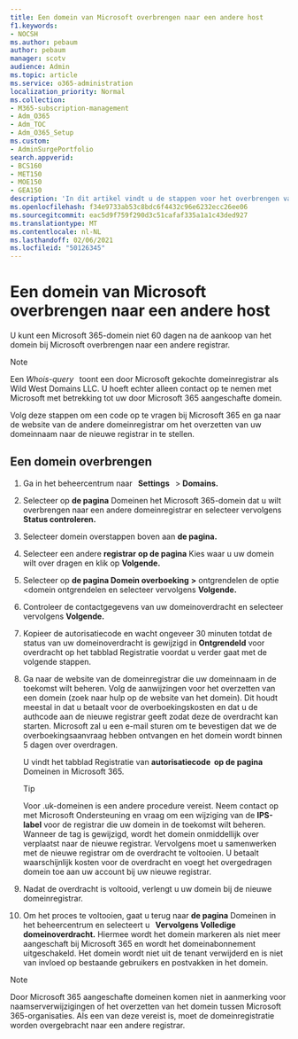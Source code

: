 ```yaml
---
title: Een domein van Microsoft overbrengen naar een andere host
f1.keywords:
- NOCSH
ms.author: pebaum
author: pebaum
manager: scotv
audience: Admin
ms.topic: article
ms.service: o365-administration
localization_priority: Normal
ms.collection:
- M365-subscription-management
- Adm_O365
- Adm_TOC
- Adm_O365_Setup
ms.custom:
- AdminSurgePortfolio
search.appverid:
- BCS160
- MET150
- MOE150
- GEA150
description: 'In dit artikel vindt u de stappen voor het overbrengen van een domein van Microsoft naar een andere registrar. '
ms.openlocfilehash: f34e9733ab53c8bdc6f4432c96e6232ecc26ee06
ms.sourcegitcommit: eac5d9f759f290d3c51cafaf335a1a1c43ded927
ms.translationtype: MT
ms.contentlocale: nl-NL
ms.lasthandoff: 02/06/2021
ms.locfileid: "50126345"
---
```

# <a name="transfer-a-domain-from-microsoft-to-another-host"></a>Een domein van Microsoft overbrengen naar een andere host

U kunt een Microsoft 365-domein niet 60 dagen na de aankoop van het domein bij Microsoft overbrengen naar een andere registrar.

> [!NOTE]
> Een _Whois-query_   toont een door Microsoft gekochte domeinregistrar als Wild West Domains LLC. U hoeft echter alleen contact op te nemen met Microsoft met betrekking tot uw door Microsoft 365 aangeschafte domein.

Volg deze stappen om een code op te vragen bij Microsoft 365 en ga naar de website van de andere domeinregistrar om het overzetten van uw domeinnaam naar de nieuwe registrar in te stellen.

## <a name="transfer-a-domain"></a>Een domein overbrengen

1. Ga in het beheercentrum naar   **Settings**   >  **Domains.**

2. Selecteer op **de pagina** Domeinen het Microsoft 365-domein dat u wilt overbrengen naar een andere domeinregistrar en selecteer vervolgens **Status controleren.**

3. Selecteer domein overstappen boven aan **de pagina.**

4. Selecteer een andere **registrar** **op de pagina** Kies waar u uw domein wilt over dragen en klik op **Volgende.**

5. Selecteer op **de pagina Domein overboeking** **>** ontgrendelen de optie <domein ontgrendelen en selecteer vervolgens **Volgende.**

6. Controleer de contactgegevens van uw domeinoverdracht en selecteer vervolgens **Volgende.**

7. Kopieer de autorisatiecode en wacht ongeveer 30 minuten totdat de  status van uw domeinoverdracht is gewijzigd in **Ontgrendeld** voor overdracht op het tabblad Registratie voordat u verder gaat met de volgende stappen.

8. Ga naar de website van de domeinregistrar die uw domeinnaam in de toekomst wilt beheren. Volg de aanwijzingen voor het overzetten van een domein (zoek naar hulp op de website van het domein). Dit houdt meestal in dat u betaalt voor de overboekingskosten en dat u de authcode aan de nieuwe registrar geeft zodat deze de overdracht kan starten. Microsoft zal u een e-mail sturen om te bevestigen dat we de overboekingsaanvraag hebben ontvangen en het domein wordt binnen 5 dagen over overdragen.

    U vindt het tabblad Registratie van **autorisatiecode**  **op de pagina** Domeinen in Microsoft 365.
    
    > [!TIP]
    > Voor .uk-domeinen is een andere procedure vereist. Neem contact op met Microsoft Ondersteuning en vraag om een wijziging van de **IPS-label** voor de registrar die uw domein in de toekomst wilt beheren. Wanneer de tag is gewijzigd, wordt het domein onmiddellijk over verplaatst naar de nieuwe registrar. Vervolgens moet u samenwerken met de nieuwe registrar om de overdracht te voltooien. U betaalt waarschijnlijk kosten voor de overdracht en voegt het overgedragen domein toe aan uw account bij uw nieuwe registrar.

9. Nadat de overdracht is voltooid, verlengt u uw domein bij de nieuwe domeinregistrar.

10. Om het proces te voltooien, gaat u terug naar **de pagina** Domeinen in het beheercentrum en selecteert u   **Vervolgens Volledige domeinoverdracht.** Hiermee wordt het domein markeren als niet meer aangeschaft bij Microsoft 365 en wordt het domeinabonnement uitgeschakeld. Het domein wordt niet uit de tenant verwijderd en is niet van invloed op bestaande gebruikers en postvakken in het domein.

> [!NOTE]
> Door Microsoft 365 aangeschafte domeinen komen niet in aanmerking voor naamserverwijzigingen of het overzetten van het domein tussen Microsoft 365-organisaties. Als een van deze vereist is, moet de domeinregistratie worden overgebracht naar een andere registrar.
